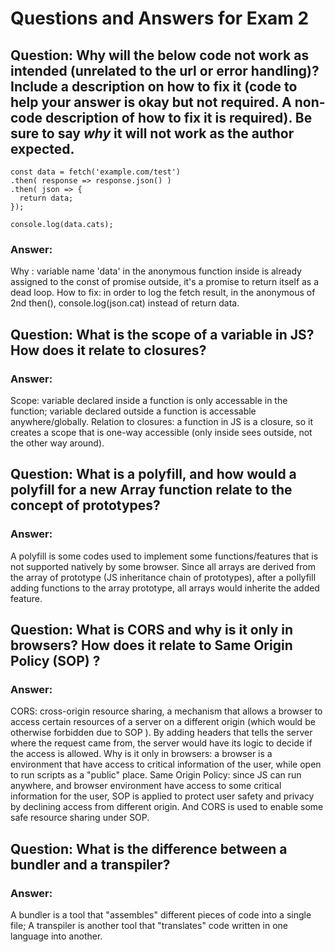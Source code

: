 # Questions and Answers for Exam 2

## Question: Why will the below code not work as intended (unrelated to the url or error handling)?  Include a description on how to fix it (code to help your answer is okay but not required.  A non-code description of how to fix it is required).  Be sure to say _why_ it will not work as the author expected.

```
const data = fetch('example.com/test')
.then( response => response.json() )
.then( json => { 
  return data;
});

console.log(data.cats);
```
### Answer:
 
Why : variable name 'data' in the anonymous function inside is already assigned to the const of promise outside, it's a promise to return itself as a dead loop.
How to fix: in order to log the fetch result, in the anonymous of 2nd then(), console.log(json.cat) instead of return data.

## Question: What is the scope of a variable in JS?  How does it relate to closures? 

### Answer: 
 
Scope: variable declared inside a function is only accessable in the function; variable declared outside a function is accessable anywhere/globally.
Relation to closures: a function in JS is a closure, so it creates a scope that is one-way accessible (only inside sees outside, not the other way around).

## Question: What is a polyfill, and how would a polyfill for a new Array function relate to the concept of prototypes? 

### Answer:

A polyfill is some codes used to implement some functions/features that is not supported natively by some browser.
Since all arrays are derived from the array of prototype (JS inheritance chain of prototypes), after a pollyfill adding functions to the array prototype, all arrays would inherite the added feature.

## Question: What is CORS and why is it only in browsers?  How does it relate to Same Origin Policy (SOP) ?

### Answer: 

CORS: cross-origin resource sharing, a mechanism that allows a browser to access certain resources of a server on a different origin (which would be otherwise forbidden due to SOP ). By adding headers that tells the server where the request came from, the server would have its logic to decide if the access is allowed.
Why is it only in browsers: a browser is a environment that have access to critical information of the user, while open to run scripts as a "public" place.
Same Origin Policy: since JS can run anywhere, and browser environment have access to some critical information for the user, SOP is applied to protect user safety and privacy by declining access from different origin. And CORS is used to enable some safe resource sharing under SOP.

## Question: What is the difference between a bundler and a transpiler?

### Answer:

A bundler is a tool that "assembles" different pieces of code into a single file;
A transpiler is another tool that "translates" code written in one language into another.

